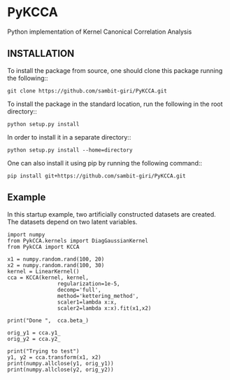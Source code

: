 # PyKCCA

Python implementation of Kernel Canonical Correlation Analysis

## INSTALLATION

To install the package from source, one should clone this package running the following::

    git clone https://github.com/sambit-giri/PyKCCA.git

To install the package in the standard location, run the following in the root directory::

    python setup.py install

In order to install it in a separate directory::

    python setup.py install --home=directory

One can also install it using pip by running the following command::

    pip install git+https://github.com/sambit-giri/PyKCCA.git

## Example

In this startup example, two artificially constructed datasets are created. The datasets depend on two latent variables.

    import numpy
    from PykCCA.kernels import DiagGaussianKernel
    from PykCCA import KCCA

    x1 = numpy.random.rand(100, 20)
    x2 = numpy.random.rand(100, 30)
    kernel = LinearKernel()
    cca = KCCA(kernel, kernel,
                    regularization=1e-5,
                    decomp='full',
                    method='kettering_method',
                    scaler1=lambda x:x,
                    scaler2=lambda x:x).fit(x1,x2)

    print("Done ",  cca.beta_)

    orig_y1 = cca.y1_
    orig_y2 = cca.y2_

    print("Trying to test")
    y1, y2 = cca.transform(x1, x2)
    print(numpy.allclose(y1, orig_y1))
    print(numpy.allclose(y2, orig_y2))





